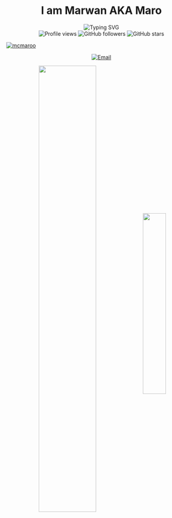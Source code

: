 <h1 align="center">I am Marwan AKA Maro</h1>
<div align="center">
  <img src="https://readme-typing-svg.herokuapp.com?font=Fira+Code&size=22&pause=1000&color=00E6E6&center=true&vCenter=true&width=600&duration=3000&lines=+Web+Developer;+Machine+Learning+Engineer;+Game+Developer;+App+Developer;+Data+Analyst;STEAMer" alt="Typing SVG" />
</div>
<div align="center">
  <img src="https://komarev.com/ghpvc/?username=mcmaroo&color=00008B&style=flat-square&label=Profile+Views" alt="Profile views" />
  <img src="https://img.shields.io/github/followers/mcmaroo?style=flat-square&color=00008B" alt="GitHub followers" />
  <img src="https://img.shields.io/github/stars/mcmaroo?style=flat-square&color=00008B" alt="GitHub stars" />
</div>
<p align="left"> <a href="[https://github.com/ryo-ma/github-profile-trophy](https://github.com/mcmaroo)"><img src="https://github-profile-trophy.vercel.app/?username=mcmaroo" alt="mcmaroo" /></a></p>

<div align="center">

[![Email](https://img.shields.io/badge/Email-D14836?style=for-the-badge&logo=gmail&logoColor=white)](mcmarofromwish.com@gmail.com)

</div>
<div align="center">
<img align="center" width="55%" src="https://github-readme-stats.vercel.app/api?username=mcmaroo&show_icons=true&theme=transparent&hide_border=true"/>


<img align="center" width="35%" src="https://github-readme-stats.vercel.app/api/top-langs/?username=mcmaroo&show_icons=true&theme=transparent&hide_border=true&langs_count=10&layout=compact"/>
</div>
